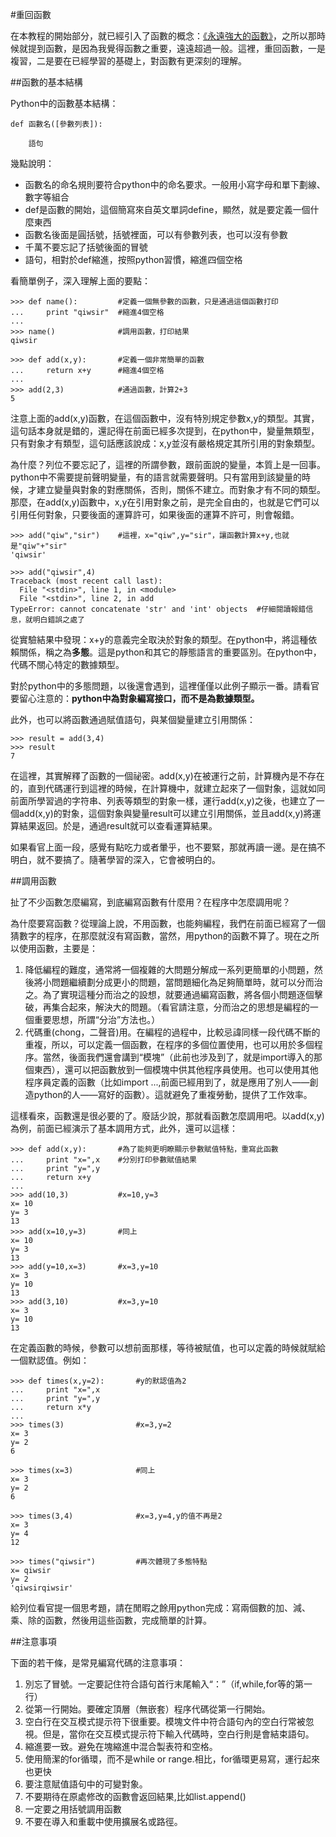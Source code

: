 #重回函數

在本教程的開始部分，就已經引入了函數的概念：[《永遠強大的函數》](./106.md)，之所以那時候就提到函數，是因為我覺得函數之重要，遠遠超過一般。這裡，重回函數，一是複習，二是要在已經學習的基礎上，對函數有更深刻的理解。

##函數的基本結構

Python中的函數基本結構：

    def 函數名([參數列表]):

        語句

幾點說明：

- 函數名的命名規則要符合python中的命名要求。一般用小寫字母和單下劃線、數字等組合
- def是函數的開始，這個簡寫來自英文單詞define，顯然，就是要定義一個什麼東西
- 函數名後面是圓括號，括號裡面，可以有參數列表，也可以沒有參數
- 千萬不要忘記了括號後面的冒號
- 語句，相對於def縮進，按照python習慣，縮進四個空格

看簡單例子，深入理解上面的要點：

    >>> def name():         #定義一個無參數的函數，只是通過這個函數打印
    ...     print "qiwsir"  #縮進4個空格
    ...
    >>> name()              #調用函數，打印結果
    qiwsir

    >>> def add(x,y):       #定義一個非常簡單的函數
    ...     return x+y      #縮進4個空格
    ...
    >>> add(2,3)            #通過函數，計算2+3
    5

注意上面的add(x,y)函數，在這個函數中，沒有特別規定參數x,y的類型。其實，這句話本身就是錯的，還記得在前面已經多次提到，在python中，變量無類型，只有對象才有類型，這句話應該說成：x,y並沒有嚴格規定其所引用的對象類型。

為什麼？列位不要忘記了，這裡的所謂參數，跟前面說的變量，本質上是一回事。python中不需要提前聲明變量，有的語言就需要聲明。只有當用到該變量的時候，才建立變量與對象的對應關係，否則，關係不建立。而對象才有不同的類型。那麼，在add(x,y)函數中，x,y在引用對象之前，是完全自由的，也就是它們可以引用任何對象，只要後面的運算許可，如果後面的運算不許可，則會報錯。

    >>> add("qiw","sir")    #這裡，x="qiw",y="sir"，讓函數計算x+y,也就是"qiw"+"sir"
    'qiwsir'

    >>> add("qiwsir",4)
    Traceback (most recent call last):
      File "<stdin>", line 1, in <module>
      File "<stdin>", line 2, in add
    TypeError: cannot concatenate 'str' and 'int' objects  #仔細閱讀報錯信息，就明白錯誤之處了

從實驗結果中發現：x+y的意義完全取決於對象的類型。在python中，將這種依賴關係，稱之為**多態**。這是python和其它的靜態語言的重要區別。在python中，代碼不關心特定的數據類型。

對於python中的多態問題，以後還會遇到，這裡僅僅以此例子顯示一番。請看官要留心注意的：**python中為對象編寫接口，而不是為數據類型。**

此外，也可以將函數通過賦值語句，與某個變量建立引用關係：

    >>> result = add(3,4)
    >>> result
    7

在這裡，其實解釋了函數的一個祕密。add(x,y)在被運行之前，計算機內是不存在的，直到代碼運行到這裡的時候，在計算機中，就建立起來了一個對象，這就如同前面所學習過的字符串、列表等類型的對象一樣，運行add(x,y)之後，也建立了一個add(x,y)的對象，這個對象與變量result可以建立引用關係，並且add(x,y)將運算結果返回。於是，通過result就可以查看運算結果。

如果看官上面一段，感覺有點吃力或者暈乎，也不要緊，那就再讀一邊。是在搞不明白，就不要搞了。隨著學習的深入，它會被明白的。

##調用函數

扯了不少函數怎麼編寫，到底編寫函數有什麼用？在程序中怎麼調用呢？

為什麼要寫函數？從理論上說，不用函數，也能夠編程，我們在前面已經寫了一個猜數字的程序，在那麼就沒有寫函數，當然，用python的函數不算了。現在之所以使用函數，主要是：

1. 降低編程的難度，通常將一個複雜的大問題分解成一系列更簡單的小問題，然後將小問題繼續劃分成更小的問題，當問題細化為足夠簡單時，就可以分而治之。為了實現這種分而治之的設想，就要通過編寫函數，將各個小問題逐個擊破，再集合起來，解決大的問題。（看官請注意，分而治之的思想是編程的一個重要思想，所謂“分治”方法也。）
2. 代碼重(chong，二聲音)用。在編程的過程中，比較忌諱同樣一段代碼不斷的重複，所以，可以定義一個函數，在程序的多個位置使用，也可以用於多個程序。當然，後面我們還會講到“模塊”（此前也涉及到了，就是import導入的那個東西），還可以把函數放到一個模塊中供其他程序員使用。也可以使用其他程序員定義的函數（比如import ...,前面已經用到了，就是應用了別人——創造python的人——寫好的函數）。這就避免了重複勞動，提供了工作效率。

這樣看來，函數還是很必要的了。廢話少說，那就看函數怎麼調用吧。以add(x,y)為例，前面已經演示了基本調用方式，此外，還可以這樣：

    >>> def add(x,y):       #為了能夠更明瞭顯示參數賦值特點，重寫此函數
    ...     print "x=",x    #分別打印參數賦值結果
    ...     print "y=",y
    ...     return x+y
    ...
    >>> add(10,3)           #x=10,y=3
    x= 10
    y= 3
    13
    >>> add(x=10,y=3)       #同上
    x= 10
    y= 3
    13
    >>> add(y=10,x=3)       #x=3,y=10
    x= 3
    y= 10
    13
    >>> add(3,10)           #x=3,y=10
    x= 3
    y= 10
    13

在定義函數的時候，參數可以想前面那樣，等待被賦值，也可以定義的時候就賦給一個默認值。例如：

    >>> def times(x,y=2):       #y的默認值為2
    ...     print "x=",x
    ...     print "y=",y
    ...     return x*y
    ...
    >>> times(3)                #x=3,y=2
    x= 3
    y= 2
    6

    >>> times(x=3)              #同上
    x= 3
    y= 2
    6

    >>> times(3,4)              #x=3,y=4,y的值不再是2
    x= 3
    y= 4
    12

    >>> times("qiwsir")         #再次體現了多態特點
    x= qiwsir
    y= 2
    'qiwsirqiwsir'

給列位看官提一個思考題，請在閒暇之餘用python完成：寫兩個數的加、減、乘、除的函數，然後用這些函數，完成簡單的計算。

##注意事項

下面的若干條，是常見編寫代碼的注意事項：

1. 別忘了冒號。一定要記住符合語句首行末尾輸入“：”（if,while,for等的第一行）
2. 從第一行開始。要確定頂層（無嵌套）程序代碼從第一行開始。
3. 空白行在交互模式提示符下很重要。模塊文件中符合語句內的空白行常被忽視。但是，當你在交互模式提示符下輸入代碼時，空白行則是會結束語句。
4. 縮進要一致。避免在塊縮進中混合製表符和空格。
5. 使用簡潔的for循環，而不是while or range.相比，for循環更易寫，運行起來也更快
6. 要注意賦值語句中的可變對象。
7. 不要期待在原處修改的函數會返回結果,比如list.append()
8. 一定要之用括號調用函數
9. 不要在導入和重載中使用擴展名或路徑。

